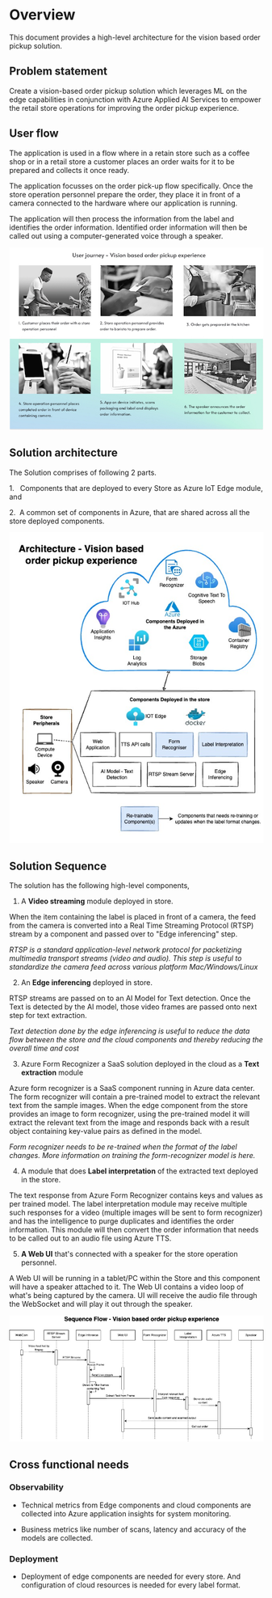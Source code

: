 # Overview

This document provides a high-level architecture for the vision based order pickup solution.

## Problem statement

Create a vision-based order pickup solution which leverages ML on the edge capabilities in conjunction with Azure Applied AI Services to empower the retail store operations for improving the order pickup experience.

## User flow

The application is used in a flow where in a retain store such as a coffee shop or in a retail store a customer places an order waits for it to be prepared and collects it once ready.

The application focusses on the order pick-up flow specifically. Once the store operation personnel prepare the order, they place it in front of a camera connected to the hardware where our application is running.

The application will then process the information from the label and identifies the order information. Identified order information will then be called out using a computer-generated voice through a speaker.

![user journey](/docs/images/user-journey.jpg "User journey")

## Solution architecture

The Solution comprises of following 2 parts.

1.   Components that are deployed to every Store as Azure IoT Edge module, and

2.  A common set of components in Azure, that are shared across all the store deployed components.

![High level architectural diagram](/docs/images/architectural-diagram.jpg "Architectural Diagram")

## Solution Sequence

The solution has the following high-level components,

1. A **Video streaming** module deployed in store.

When the item containing the label is placed in front of a camera, the feed from the camera is converted into a Real Time Streaming Protocol (RTSP) stream by a component and passed over to "Edge inferencing" step.

*RTSP is a standard application-level network protocol for packetizing multimedia transport streams (video and audio). This step is useful to standardize the camera feed across various platform Mac/Windows/Linux*

2. An **Edge inferencing** deployed in store.

RTSP streams are passed on to an AI Model for Text detection. Once the Text is detected by the AI model, those video frames are passed onto next step for text extraction.

*Text detection done by the edge inferencing is useful to reduce the data flow between the store and the cloud components and thereby reducing the overall time and cost*

3. Azure Form Recognizer a SaaS solution deployed in the cloud as a **Text extraction** module

Azure form recognizer is a SaaS component running in Azure data center. The form recognizer will contain a pre-trained model to extract the relevant text from the sample images. When the edge component from the store provides an image to form recognizer, using the pre-trained model it will extract the relevant text from the image and responds back with a result object containing key-value pairs as defined in the model.

*Form recognizer needs to be re-trained when the format of the label changes. More information on training the form-recognizer model is here.*

4. A module that does **Label interpretation** of the extracted text deployed in the store.

The text response from Azure Form Recognizer contains keys and values as per trained model. The label interpretation module may receive multiple such responses for a video (multiple images will be sent to form recognizer) and has the intelligence to purge duplicates and identifies the order information. This module will then convert the order information that needs to be called out to an audio file using Azure TTS.

5. **A Web UI** that's connected with a speaker for the store operation personnel.

A Web UI will be running in a tablet/PC within the Store and this component will have a speaker attached to it. The Web UI contains a video loop of what's being captured by the camera. UI will receive the audio file through the WebSocket and will play it out through the speaker.

![Sequence flow diagram](/docs/images/sequence.jpg "Sequence flow diagram")

## Cross functional needs

### Observability

* Technical metrics from Edge components and cloud components are collected into Azure application insights for system monitoring.

* Business metrics like number of scans, latency and accuracy of the models are collected.

### Deployment

* Deployment of edge components are needed for every store. And configuration of cloud resources is needed for every label format.